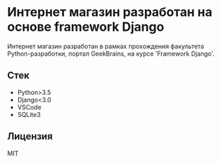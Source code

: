 # Интернет магазин разработан на основе framework Django

Интернет магазин разработан в рамках прохождения факультета Python-разработки, портал GeekBrains, на курсе 'Framework Django'.

## Стек

* Python>3.5
* Django<3.0
* VSCode
* SQLite3

## Лицензия

MIT
